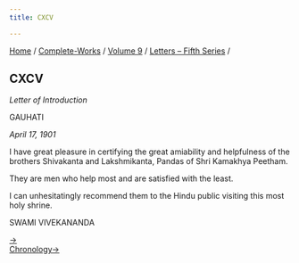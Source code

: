 ```yaml
---
title: CXCV

---
```



[Home](../../../index.htm) / [Complete-Works](../../complete_works.htm)
/ [Volume 9](../volume_9_contents.htm) / [Letters – Fifth
Series](letters_fifth_series_contents.htm) /



## CXCV

*Letter of Introduction*

GAUHATI

*April 17, 1901*

I have great pleasure in certifying the great amiability and helpfulness
of the brothers Shivakanta and Lakshmikanta, Pandas of Shri Kamakhya
Peetham.

They are men who help most and are satisfied with the least.

I can unhesitatingly recommend them to the Hindu public visiting this
most holy shrine.

SWAMI VIVEKANANDA

[→](196_christina.htm)  
[Chronology→](196_christina.htm)


